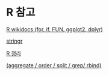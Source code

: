 # R 참고

[R wikidocs (for, if, FUN, ggplot2, dplyr)](https://wikidocs.net/33583)

[stringr﻿](https://stringr.tidyverse.org/)

[R 정리﻿](https://studymaps.tistory.com/category/공부/IT-R프로그래밍)

[(aggregate / order / split / grep/ rbind)](http://blog.naver.com/PostView.nhn?blogId=coder1252&logNo=221294821930&categoryNo=0&parentCategoryNo=0&viewDate=&currentPage=1&postListTopCurrentPage=1&from=postView)

